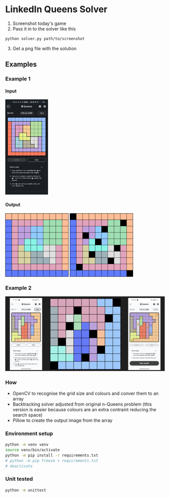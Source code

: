 # LinkedIn Queens Solver

1. Screenshot today's game
2. Pass it in to the solver like this
```bash
python solver.py path/to/screenshot
```
3. Get a png file with the solution

## Examples
### Example 1
#### Input

<img src="./data/1_in.jpg" alt="input" height="300"/>

#### Output
<img src="./data/1_in-input.png" alt="output1" width="200"/>
<img src="./data/1_in-output.png" alt="output1" width="200"/>

### Example 2
<img src="./data/2025-04-20-preview.png" alt="example-2" width="600"/>




### How
 - OpenCV to recognise the grid size and colours and conver them to an array
 - Backtracking solver adjusted from original n-Queens problem (this version is easier because colours are an extra contraint reducing the search space)
 - Pillow to create the output image from the array

### Environment setup
```bash
python -m venv venv
source venv/bin/activate
python -m pip install -r requirements.txt
# python -m pip freeze > requirements.txt
# deactivate
```

### Unit tested
```bash
python -m unittest
```
